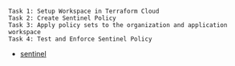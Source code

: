 
```

Task 1: Setup Workspace in Terraform Cloud
Task 2: Create Sentinel Policy
Task 3: Apply policy sets to the organization and application workspace
Task 4: Test and Enforce Sentinel Policy

```

- [sentinel](https://github.com/btkrausen/hashicorp/blob/master/terraform/Hands-On%20Labs/Section%2010%20-%20Understand%20Terraform%20Cloud%20Capabilities/07%20-%20Terraform_Cloud_Sentinel_Policy.md)

